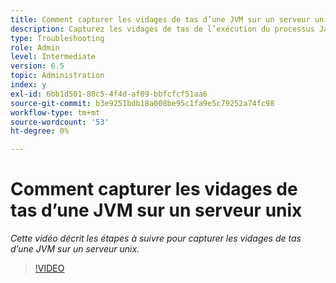```yaml
---
title: Comment capturer les vidages de tas d’une JVM sur un serveur unix
description: Capturez les vidages de tas de l’exécution du processus Java sur un serveur unix.
type: Troubleshooting
role: Admin
level: Intermediate
version: 6.5
topic: Administration
index: y
exl-id: 6bb1d501-80c5-4f4d-af09-bbfcfcf51aa6
source-git-commit: b3e9251bdb18a008be95c1fa9e5c79252a74fc98
workflow-type: tm+mt
source-wordcount: '53'
ht-degree: 0%

---
```


# Comment capturer les vidages de tas d’une JVM sur un serveur unix

*Cette vidéo décrit les étapes à suivre pour capturer les vidages de tas d’une JVM sur un serveur unix.*

>[!VIDEO](https://video.tv.adobe.com/v/335489?quality=12&learn=on)
